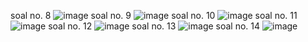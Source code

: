 soal no. 8
![image](https://github.com/msriezq/poltek-database/assets/146205529/3a057721-5353-421d-9aba-000e92613214)
soal no. 9
![image](https://github.com/msriezq/poltek-database/assets/146205529/01088698-7d1e-4fb1-8154-548b32c8a0bc)
soal no. 10
![image](https://github.com/msriezq/poltek-database/assets/146205529/6c070e0d-d9bd-47f5-bc2b-16643461c5e8)
soal no. 11
![image](https://github.com/msriezq/poltek-database/assets/146205529/32b9df87-f8b0-454b-94c3-f9f28152145b)
soal no. 12
![image](https://github.com/msriezq/poltek-database/assets/146205529/c85e54a7-66f4-4717-a55f-232d7f569bac)
soal no. 13
![image](https://github.com/msriezq/poltek-database/assets/146205529/c3de0593-d201-48f0-978b-3850efb259b1)
soal no. 14
![image](https://github.com/msriezq/poltek-database/assets/146205529/e9eb040c-14b8-45e2-8ad6-2d498cf497a9)

